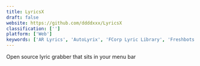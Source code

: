 ```yaml
---
title: LyricsX
draft: false 
website: https://github.com/ddddxxx/LyricsX
classification: ['']
platform: ['Web']
keywords: ['AR Lyrics', 'AutoLyrix', 'FCorp Lyric Library', 'Freshbots', 'Genius Beta', 'Guess The Lyrics!', 'KanyeText', 'Lesslyrics', 'Lyrics Plugin', 'Lyrics Training', 'LyricsPoster', 'Lyrix', 'Mandate', 'Musixmatch 4 Apple Watch', 'OSD Lyrics', 'OffTop', 'Scope', 'Spotify Magic Leap', 'TrackQueen.io', 'Translated Lyrics by Musixmatch', 'lrcShow-X', 'lyrics.rip', 'tonic']
---
```

Open source lyric grabber that sits in your menu bar